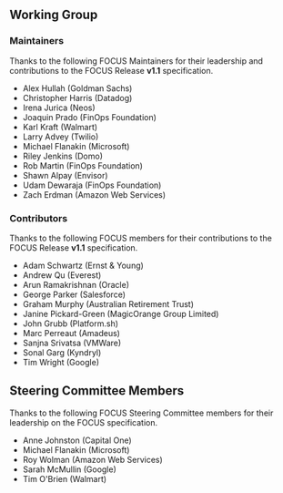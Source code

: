 ## Working Group

### Maintainers

Thanks to the following FOCUS Maintainers for their leadership and contributions to the FOCUS Release **v1.1** specification.

* Alex Hullah (Goldman Sachs)
* Christopher Harris (Datadog)
* Irena Jurica (Neos)
* Joaquin Prado (FinOps Foundation)
* Karl Kraft (Walmart)
* Larry Advey (Twilio)
* Michael Flanakin (Microsoft)
* Riley Jenkins (Domo)
* Rob Martin (FinOps Foundation)
* Shawn Alpay (Envisor)
* Udam Dewaraja (FinOps Foundation)
* Zach Erdman (Amazon Web Services)

### Contributors

Thanks to the following FOCUS members for their contributions to the FOCUS Release **v1.1** specification.

* Adam Schwartz (Ernst & Young)
* Andrew Qu (Everest)
* Arun Ramakrishnan (Oracle)
* George Parker (Salesforce)
* Graham Murphy (Australian Retirement Trust)
* Janine Pickard-Green (MagicOrange Group Limited)
* John Grubb (Platform.sh)
* Marc Perreaut (Amadeus)
* Sanjna Srivatsa (VMWare)
* Sonal Garg (Kyndryl)
* Tim Wright (Google)

## Steering Committee Members

Thanks to the following FOCUS Steering Committee members for their leadership on the FOCUS specification.

* Anne Johnston (Capital One)
* Michael Flanakin (Microsoft)
* Roy Wolman (Amazon Web Services)
* Sarah McMullin (Google)
* Tim O'Brien (Walmart)
